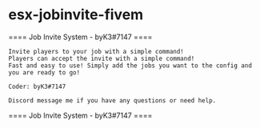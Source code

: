 # esx-jobinvite-fivem
==== Job Invite System - byK3#7147 ====

    Invite players to your job with a simple command!
    Players can accept the invite with a simple command!
    Fast and easy to use! Simply add the jobs you want to the config and you are ready to go!
    
    Coder: byK3#7147

    Discord message me if you have any questions or need help.


==== Job Invite System - byK3#7147 ====
